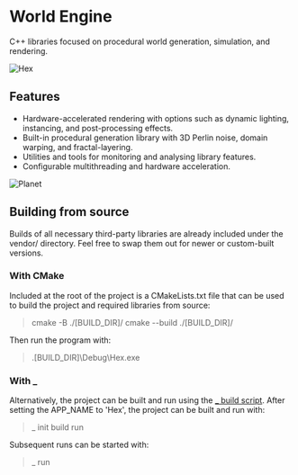 
# World Engine

C++ libraries focused on procedural world generation, simulation, and rendering.

![Hex](https://github.com/ChrisJMurdoch/WorldEngine/blob/master/images/Hex.PNG?raw=true)

## Features
- Hardware-accelerated rendering with options such as dynamic lighting, instancing, and post-processing effects.
- Built-in procedural generation library with 3D Perlin noise, domain warping, and fractal-layering.
- Utilities and tools for monitoring and analysing library features.
- Configurable multithreading and hardware acceleration.

![Planet](https://github.com/ChrisJMurdoch/WorldEngine/blob/master/images/PlanetCropped.gif?raw=true)

## Building from source

Builds of all necessary third-party libraries are already included under the vendor/ directory.  Feel free to swap them out for newer or custom-built versions.

### With CMake

Included at the root of the project is a CMakeLists.txt file that can be used to build the project and required libraries from source:

> cmake -B ./[BUILD_DIR]/
> cmake --build ./[BUILD_DIR]/

Then run the program with:

> .\[BUILD_DIR]\Debug\Hex.exe

### With _

Alternatively, the project can be built and run using the [_ build script](https://github.com/ChrisJMurdoch/_).  After setting the APP_NAME to 'Hex', the project can be built and run with:

> _ init build run

Subsequent runs can be started with:

> _ run

